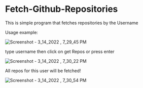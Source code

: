 # Fetch-Github-Repositories
This is simple program that fetches repositories by the Username

Usage example:

![Screenshot - 3_14_2022 , 7_29_45 PM](https://user-images.githubusercontent.com/84685006/158228152-3e23638e-6d12-42cc-b097-7daedd4b129b.png)

type username then click on get Repos or press enter

![Screenshot - 3_14_2022 , 7_30_22 PM](https://user-images.githubusercontent.com/84685006/158228969-24f819fc-561b-49ce-93f6-a367dcf8b4bc.png)

All repos for this user will be fetched!

![Screenshot - 3_14_2022 , 7_30_54 PM](https://user-images.githubusercontent.com/84685006/158229468-f18c48f2-b57a-483f-bde9-83c39fbe7a41.png)


